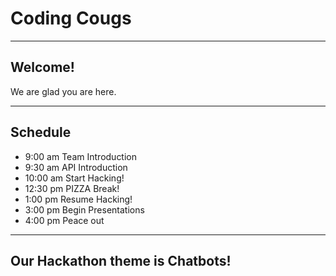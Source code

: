 # Coding Cougs

---

## Welcome!

We are glad you are here.

---

## Schedule

* 9:00 am Team Introduction
* 9:30 am API Introduction
* 10:00 am Start Hacking!
* 12:30 pm PIZZA Break!
* 1:00 pm  Resume Hacking!
* 3:00 pm Begin Presentations
* 4:00 pm Peace out

---

## Our Hackathon theme is Chatbots!




